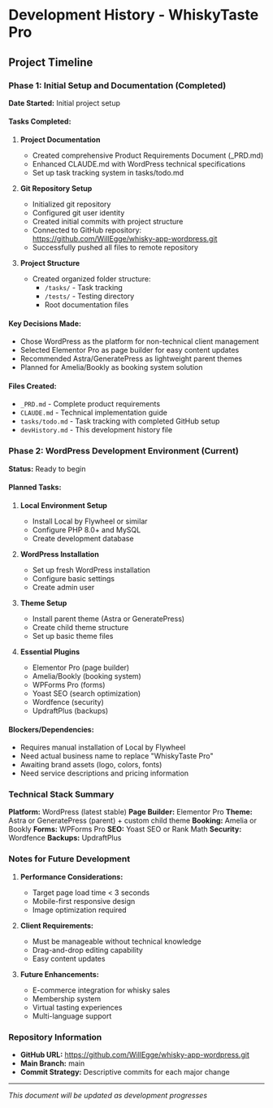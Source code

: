 # Development History - WhiskyTaste Pro

## Project Timeline

### Phase 1: Initial Setup and Documentation (Completed)

**Date Started:** Initial project setup

#### Tasks Completed:

1. **Project Documentation**
   - Created comprehensive Product Requirements Document (_PRD.md)
   - Enhanced CLAUDE.md with WordPress technical specifications
   - Set up task tracking system in tasks/todo.md

2. **Git Repository Setup**
   - Initialized git repository
   - Configured git user identity
   - Created initial commits with project structure
   - Connected to GitHub repository: https://github.com/WillEgge/whisky-app-wordpress.git
   - Successfully pushed all files to remote repository

3. **Project Structure**
   - Created organized folder structure:
     - `/tasks/` - Task tracking
     - `/tests/` - Testing directory
     - Root documentation files

#### Key Decisions Made:
- Chose WordPress as the platform for non-technical client management
- Selected Elementor Pro as page builder for easy content updates
- Recommended Astra/GeneratePress as lightweight parent themes
- Planned for Amelia/Bookly as booking system solution

#### Files Created:
- `_PRD.md` - Complete product requirements
- `CLAUDE.md` - Technical implementation guide
- `tasks/todo.md` - Task tracking with completed GitHub setup
- `devHistory.md` - This development history file

### Phase 2: WordPress Development Environment (Current)

**Status:** Ready to begin

#### Planned Tasks:
1. **Local Environment Setup**
   - Install Local by Flywheel or similar
   - Configure PHP 8.0+ and MySQL
   - Create development database

2. **WordPress Installation**
   - Set up fresh WordPress installation
   - Configure basic settings
   - Create admin user

3. **Theme Setup**
   - Install parent theme (Astra or GeneratePress)
   - Create child theme structure
   - Set up basic theme files

4. **Essential Plugins**
   - Elementor Pro (page builder)
   - Amelia/Bookly (booking system)
   - WPForms Pro (forms)
   - Yoast SEO (search optimization)
   - Wordfence (security)
   - UpdraftPlus (backups)

#### Blockers/Dependencies:
- Requires manual installation of Local by Flywheel
- Need actual business name to replace "WhiskyTaste Pro"
- Awaiting brand assets (logo, colors, fonts)
- Need service descriptions and pricing information

### Technical Stack Summary

**Platform:** WordPress (latest stable)
**Page Builder:** Elementor Pro
**Theme:** Astra or GeneratePress (parent) + custom child theme
**Booking:** Amelia or Bookly
**Forms:** WPForms Pro
**SEO:** Yoast SEO or Rank Math
**Security:** Wordfence
**Backups:** UpdraftPlus

### Notes for Future Development

1. **Performance Considerations:**
   - Target page load time < 3 seconds
   - Mobile-first responsive design
   - Image optimization required

2. **Client Requirements:**
   - Must be manageable without technical knowledge
   - Drag-and-drop editing capability
   - Easy content updates

3. **Future Enhancements:**
   - E-commerce integration for whisky sales
   - Membership system
   - Virtual tasting experiences
   - Multi-language support

### Repository Information
- **GitHub URL:** https://github.com/WillEgge/whisky-app-wordpress.git
- **Main Branch:** main
- **Commit Strategy:** Descriptive commits for each major change

---
*This document will be updated as development progresses*